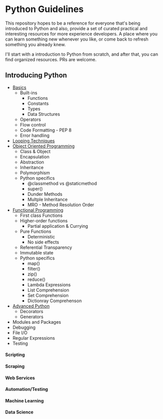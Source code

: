 # Python Guidelines

This repository hopes to be a reference for everyone that's being introduced to Python and also, provide a set of curated practical and interesting resources for more experience developers. A place where you can learn something new whenever you like, or come back to refresh something you already knew.

I'll start with a introduction to Python from scratch, and after that, you can find organized resources. PRs are welcome.

## Introducing Python

* [Basics](./introduction/basics)
	* Built-ins
		* Functions
		* Constants
		* Types
		* Data Structures
	* Operators
	* Flow control
	* Code Formatting - PEP 8
	* Error handling
* [Looping Techniques](./introduction/looping)
* [Object Oriented Programming](./introduction/oop)
	* Class & Object
	* Encapsulation
	* Abstraction
	* Inheritance
	* Polymorphism
	* Python specifics
		* @classmethod vs @staticmethod
		* super()
		* Dunder Methods
		* Multple Inheritance
		* MRO - Method Resolution Order
* [Functional Programming](./introduction/functional)
	* First class Functions
	* Higher-order functions
		* Partial application & Currying
	* Pure Functions
		* Deterministic 
		* No side effects
	* Referential Transparency
	* Immutable state
	* Python specifics
		* map()
		* filter()
		* zip()
		* reduce()
		* Lambda Expressions
		* List Comprehension
		* Set Comprehension
		* Dictionray Comprehenson
* [Advanced Python](./introduction/advanced)
	* Decorators
	* Generators
* Modules and Packages
* Debugging
* File I/O
* Regular Expressions
* Testing 

#### Scripting

#### Scraping

#### Web Services

#### Automation/Testing

#### Machine Learning

#### Data Science


